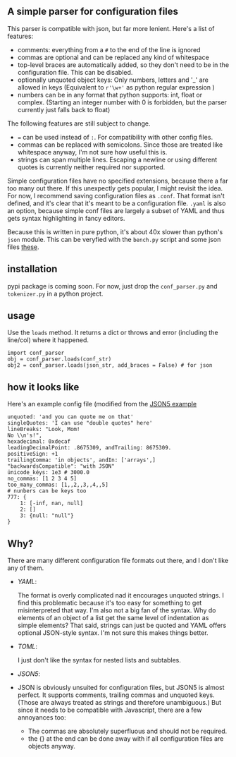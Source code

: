 ## A simple parser for configuration files
This parser is compatible with json, but far more lenient. Here's a list of features:
- comments: everything from a `#` to the end of the line is ignored
- commas are optional and can be replaced any kind of whitespace
- top-level braces are automatically added, so they don't need to be in the configuration file. This can be disabled.
- optionally unquoted object keys: Only numbers, letters and '_' are allowed in keys (Equivalent to `r'\w+'` as python regular expression )
- numbers can be in any format that python supports: int, float or complex. (Starting an integer number with 0 is forbidden, but the parser currently just falls back to float)

The following features are still subject to change.
- `=` can be used instead of `:`. For compatibility with other config files.
- commas can be replaced with semicolons. Since those are treated like whitespace anyway, I'm not sure how useful this is.
- strings can span multiple lines. Escaping a newline or using different quotes is currently neither required nor supported.

Simple configuration files have no specified extensions, because there a far too many out there. If this unexpectly gets popular, I might revisit the idea.
For now, I recommend saving configuration files as `.conf`. That format isn't defined, and it's clear that it's meant to be a configuration file.
`.yaml` is also an option, because simple conf files are largely a subset of YAML and thus gets syntax highlighting in fancy editors.

Because this is written in pure python, it's about 40x slower than python's `json` module.
This can be veryfied with the `bench.py` script and some json files [these](https://github.com/jdorfman/awesome-json-datasets).

## installation
pypi package is coming soon. For now, just drop the `conf_parser.py` and `tokenizer.py` in a python project.

## usage
Use the `loads` method. It returns a dict or throws and error (including the line/col) where it happened.
```
import conf_parser
obj = conf_parser.loads(conf_str)
obj2 = conf_parser.loads(json_str, add_braces = False) # for json
```

## how it looks like
Here's an example config file (modified from the [JSON5 example](https://json5.org/#example)
```
unquoted: 'and you can quote me on that'
singleQuotes: 'I can use "double quotes" here'
lineBreaks: "Look, Mom!
No \\n's!",
hexadecimal: 0xdecaf
leadingDecimalPoint: .8675309, andTrailing: 8675309.
positiveSign: +1
trailingComma: 'in objects', andIn: ['arrays',]
"backwardsCompatible": "with JSON"
ünicode_kéys: 1e3 # 3000.0
no_commas: [1 2 3 4 5]
too_many_commas: [1,,2,,3,,4,,5]
# nunbers can be keys too
777: {
    1: [-inf, nan, null]
    2: []
    3: {null: "null"}
}
```


## Why?
There are many different configuration file formats out there, and I don't like any of them.
- *YAML*:
  
  The format is overly complicated nad it encourages unquoted strings. I find this problematic because it's too easy for something to get misinterpreted that way.
  I'm also not a big fan of the syntax. Why do elements of an object of a list get the same level of indentation as simple elements?
  That said, strings can just be quoted and YAML offers optional JSON-style syntax. I'm not sure this makes things better.
- *TOML*:
  
  I just don't like the syntax for nested lists and subtables.
- *JSON5*:

- JSON is obviously unsuited for configuration files, but JSON5 is almost perfect.
  It supports comments, trailing commas and unquoted keys. (Those are always treated as strings and therefore unambiguous.)
  But since it needs to be compatible with Javascript, there are a few annoyances too:
  - The commas are absolutely superfluous and should not be required.
  - the {} at the end can be done away with if all configuration files are objects anyway.
